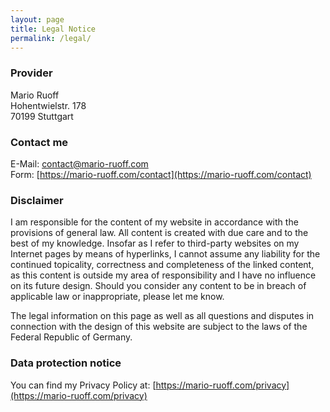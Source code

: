 ```yaml
---
layout: page
title: Legal Notice
permalink: /legal/
---
```


### Provider
Mario Ruoff<br>
Hohentwielstr. 178<br>
70199 Stuttgart

### Contact me
E-Mail: contact@mario-ruoff.com<br>
Form: [https://mario-ruoff.com/contact](https://mario-ruoff.com/contact)


### Disclaimer
I am responsible for the content of my website in accordance with the provisions of general law. All content is created with due care and to the best of my knowledge. Insofar as I refer to third-party websites on my Internet pages by means of hyperlinks, I cannot assume any liability for the continued topicality, correctness and completeness of the linked content, as this content is outside my area of responsibility and I have no influence on its future design. Should you consider any content to be in breach of applicable law or inappropriate, please let me know.

The legal information on this page as well as all questions and disputes in connection with the design of this website are subject to the laws of the Federal Republic of Germany.

### Data protection notice
You can find my Privacy Policy at: [https://mario-ruoff.com/privacy](https://mario-ruoff.com/privacy)